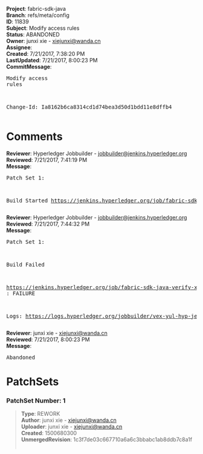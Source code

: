 <strong>Project</strong>: fabric-sdk-java<br><strong>Branch</strong>: refs/meta/config<br><strong>ID</strong>: 11839<br><strong>Subject</strong>: Modify access rules<br><strong>Status</strong>: ABANDONED<br><strong>Owner</strong>: junxi xie - xiejunxi@wanda.cn<br><strong>Assignee</strong>:<br><strong>Created</strong>: 7/21/2017, 7:38:20 PM<br><strong>LastUpdated</strong>: 7/21/2017, 8:00:23 PM<br><strong>CommitMessage</strong>:<br><pre>Modify access rules

Change-Id: Ia8162b6ca8314cd1d74bea3d50d1bdd11e8dffb4
</pre><h1>Comments</h1><strong>Reviewer</strong>: Hyperledger Jobbuilder - jobbuilder@jenkins.hyperledger.org<br><strong>Reviewed</strong>: 7/21/2017, 7:41:19 PM<br><strong>Message</strong>: <pre>Patch Set 1:

Build Started https://jenkins.hyperledger.org/job/fabric-sdk-java-verify-x86_64/1067/</pre><strong>Reviewer</strong>: Hyperledger Jobbuilder - jobbuilder@jenkins.hyperledger.org<br><strong>Reviewed</strong>: 7/21/2017, 7:44:32 PM<br><strong>Message</strong>: <pre>Patch Set 1:

Build Failed 

https://jenkins.hyperledger.org/job/fabric-sdk-java-verify-x86_64/1067/ : FAILURE

Logs: https://logs.hyperledger.org/jobbuilder/vex-yul-hyp-jenkins-1/fabric-sdk-java-verify-x86_64/1067</pre><strong>Reviewer</strong>: junxi xie - xiejunxi@wanda.cn<br><strong>Reviewed</strong>: 7/21/2017, 8:00:23 PM<br><strong>Message</strong>: <pre>Abandoned</pre><h1>PatchSets</h1><h3>PatchSet Number: 1</h3><blockquote><strong>Type</strong>: REWORK<br><strong>Author</strong>: junxi xie - xiejunxi@wanda.cn<br><strong>Uploader</strong>: junxi xie - xiejunxi@wanda.cn<br><strong>Created</strong>: 1500680300<br><strong>UnmergedRevision</strong>: 1c3f7de03c667710a6a6c3bbabc1ab8ddb7c8a1f<br><br></blockquote>